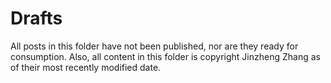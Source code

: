 # Drafts

All posts in this folder have not been published, nor are they ready for
consumption. Also, all content in this folder is copyright Jinzheng Zhang as of
their most recently modified date.
